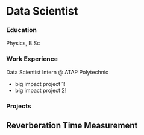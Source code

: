 # Data Scientist

### Education
Physics, B.Sc

### Work Experience
Data Scientist Intern @ ATAP Polytechnic
  - big impact project 1!
  - big impact project 2!

### Projects
Reverberation Time Measurement
 -
